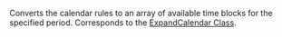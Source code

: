 Converts the calendar rules to an array of available time blocks for the specified period. 
Corresponds to the [ExpandCalendar Class](https://msdn.microsoft.com/library/microsoft.crm.sdk.messages.expandcalendarrequest.aspx).

